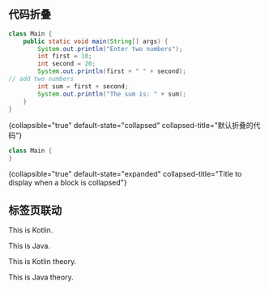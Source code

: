 [//]: # (title: Demo)
[//]: # (<excerpt>标签页等功能演示.</excerpt>)


## 代码折叠

```java
class Main {
    public static void main(String[] args) {
        System.out.println("Enter two numbers");
        int first = 10;
        int second = 20;
        System.out.println(first + " " + second);
// add two numbers
        int sum = first + second;
        System.out.println("The sum is: " + sum);
    }
}
```
{collapsible="true" default-state="collapsed" collapsed-title="默认折叠的代码"}


```java
class Main {
}
```
{collapsible="true" default-state="expanded" collapsed-title="Title to display when a block is collapsed"}



## 标签页联动

<tabs group="languages">
    <tab title="Kotlin" group-key="kotlin">
        <p>This is Kotlin.</p>
    </tab>
    <tab title="Java" group-key="java">
        <p>This is Java.</p>
    </tab>
</tabs>

<tabs  group="languages">
    <tab title="Kotlin Theory" group-key="kotlin">
        <p>This is Kotlin theory.</p>
    </tab>
    <tab title="Java Theory" group-key="java">
        <p>This is Java theory.</p>
    </tab>
</tabs>
